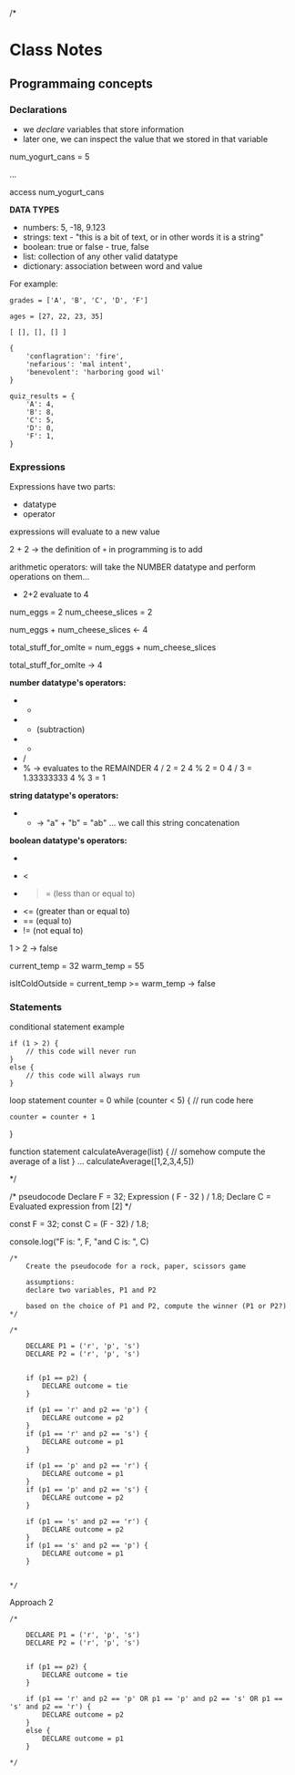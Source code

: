 /*
# Class Notes

## Programmaing concepts

### Declarations

- we *declare* variables that store information
- later one, we can inspect the value that we stored in that variable


num_yogurt_cans = 5

...

access num_yogurt_cans

**DATA TYPES**

* numbers: 5, -18, 9.123
* strings: text - "this is a bit of text, or in other words it is a string"
* boolean: true or false - true, false
* list: collection of any other valid datatype
* dictionary: association between word and value

For example:

```
grades = ['A', 'B', 'C', 'D', 'F']
```

```
ages = [27, 22, 23, 35]
```

```
[ [], [], [] ]
```

```
{
	'conflagration': 'fire',
	'nefarious': 'mal intent',
	'benevolent': 'harboring good wil'
}

quiz_results = {
	'A': 4,
	'B': 8,
	'C': 5,
	'D': 0,
	'F': 1,
}
```


### Expressions

Expressions have two parts:
- datatype
- operator

expressions will evaluate to a new value

2 + 2 -> the definition of `+` in programming is to add

arithmetic operators:
will take the NUMBER datatype and perform operations on them...

* 2+2 evaluate to 4

num_eggs = 2
num_cheese_slices = 2

num_eggs + num_cheese_slices <- 4

total_stuff_for_omlte = num_eggs + num_cheese_slices 

total_stuff_for_omlte -> 4

**number datatype's operators:**

- +
- - (subtraction)
- *
- /
- %  -> evaluates to the REMAINDER
		4 / 2 = 2
		4 % 2 = 0
		4 / 3 = 1.33333333
		4 % 3 = 1


**string datatype's operators:**

- + -> "a" + "b" = "ab" ... we call this string concatenation

**boolean datatype's operators:**

- >
- <
- >= (less than or equal to)
- <= (greater than or equal to)
- == (equal to)
- != (not equal to)


1 > 2 -> false 

current_temp = 32
warm_temp = 55

isItColdOutside = current_temp >= warm_temp -> false


### Statements

conditional statement example
```
if (1 > 2) {
    // this code will never run
}
else {
    // this code will always run
}
```

loop statement
counter = 0
while (counter < 5) {
    // run code here
    
    counter = counter + 1
}

function statement
calculateAverage(list) {
    // somehow compute the average of a list
}
...
calculateAverage([1,2,3,4,5])



*/

/* pseudocode
Declare F = 32;
Expression ( F - 32 ) / 1.8;
Declare C = Evaluated expression from [2]
*/

const F = 32;
const C = (F - 32) / 1.8;

console.log("F is: ", F, "and C is: ", C)

```
/*
    Create the pseudocode for a rock, paper, scissors game
    
    assumptions:
    declare two variables, P1 and P2
    
    based on the choice of P1 and P2, compute the winner (P1 or P2?)
*/

```

```
/*
	
	DECLARE P1 = ('r', 'p', 's')
	DECLARE P2 = ('r', 'p', 's')


	if (p1 == p2) {
		DECLARE outcome = tie
	}

	if (p1 == 'r' and p2 == 'p') {
		DECLARE outcome = p2
	}
	if (p1 == 'r' and p2 == 's') {
		DECLARE outcome = p1
	}

	if (p1 == 'p' and p2 == 'r') {
		DECLARE outcome = p1
	}
	if (p1 == 'p' and p2 == 's') {
		DECLARE outcome = p2
	}

	if (p1 == 's' and p2 == 'r') {
		DECLARE outcome = p2
	}
	if (p1 == 's' and p2 == 'p') {
		DECLARE outcome = p1
	}


*/
```

Approach 2

```
/*
	
	DECLARE P1 = ('r', 'p', 's')
	DECLARE P2 = ('r', 'p', 's')


	if (p1 == p2) {
		DECLARE outcome = tie
	}
	
	if (p1 == 'r' and p2 == 'p' OR p1 == 'p' and p2 == 's' OR p1 == 's' and p2 == 'r') {
		DECLARE outcome = p2
	}
	else {
		DECLARE outcome = p1
	}

*/
```


















